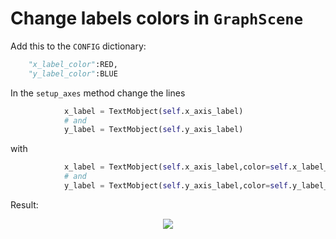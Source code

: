 # Change labels colors in `GraphScene`

Add this to the `CONFIG` dictionary:
```python
    "x_label_color":RED,
    "y_label_color":BLUE
```
In the `setup_axes` method change the lines
```python
            x_label = TextMobject(self.x_axis_label)
            # and
            y_label = TextMobject(self.y_axis_label)
```
with
```python
            x_label = TextMobject(self.x_axis_label,color=self.x_label_color)
            # and
            y_label = TextMobject(self.y_axis_label,color=self.y_label_color)
```
Result:

<p align="center"><img src ="gifs/ChanceColorLabels.png" /></p>
